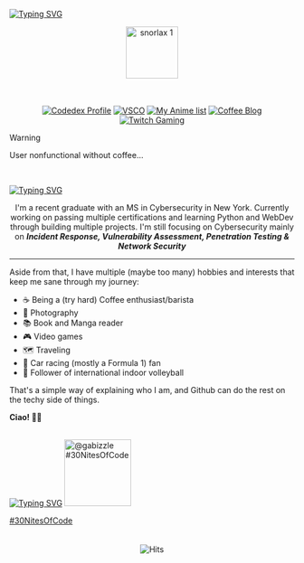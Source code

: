 [![Typing SVG](https://readme-typing-svg.demolab.com?font=Silkscreen&size=55&pause=800&color=29738e&center=true&random=false&width=1081&height=101&lines=Hello%2C+I'm+Gabie!+%F0%9F%91%8B%F0%9F%8F%BB;Aspiring+Cybersecurity+Pro+%F0%9F%91%A9%F0%9F%8F%BB%E2%80%8D%F0%9F%92%BB)](https://git.io/typing-svg)

<!-- SNORLAX -->

<div align="center">
  <img src="https://github.com/gabizzle/gabizzle/assets/67624149/0d46fccd-7a59-4427-9591-02ffafbccc56" alt="snorlax 1" width="92">
</div>
<br><br>

<!-- BUTTONS -->

<div align="center">

  [![Codedex Profile](https://img.shields.io/badge/Codedex_Profile-29738e)](https://www.codedex.io/@gabizzle)
  [![VSCO](https://img.shields.io/badge/VSCO_Photography_Profile-5f96aa)](https://vsco.co/gabie-uy/gallery)
  [![My Anime list](https://img.shields.io/badge/My_Anime_List-f1e5d7)](https://myanimelist.net/animelist/gabizzle?status=2)
  [![Coffee Blog](https://img.shields.io/badge/Coffee_Blog-cec1b8)]()
  [![Twitch Gaming](https://img.shields.io/badge/Twitch_Gaming-7f6f62)](https://www.twitch.tv/gabizzle11)
  
</div>

<!-- CONTENT WARNING -->

> [!WARNING]
> User nonfunctional without coffee...
<br>

<!-- ABOUT ME -->

[![Typing SVG](https://readme-typing-svg.demolab.com?font=Silkscreen&size=45&pause=400&color=29738E&random=false&width=1081&height=61&lines=About+Me)](https://git.io/typing-svg)

<p align="center">
  I'm a recent graduate with an MS in Cybersecurity in New York. Currently working on passing multiple certifications and learning Python and WebDev through building multiple projects. I'm still focusing on Cybersecurity mainly on <b><i>Incident Response, Vulnerability Assessment, Penetration Testing & Network Security</i></b>
</p>

-----

Aside from that, I have multiple (maybe too many) hobbies and interests that keep me sane through my journey:

 - ☕ Being a (try hard) Coffee enthusiast/barista
 - 📸 Photography
 - 📚 Book and Manga reader
- 🎮 Video games
- 🗺 Traveling
- 🏁 Car racing (mostly a Formula 1) fan
- 🏐 Follower of international indoor volleyball

That's a simple way of explaining who I am, and Github can do the rest on the techy side of things.

**Ciao! 👋🏻** 
<br><br>

<!-- MEET BELLA -->

[![Typing SVG](https://readme-typing-svg.demolab.com?font=Silkscreen&pause=1000&color=29738E&left=true&random=false&width=1080&height=60&lines=Meet+Bella)](https://git.io/typing-svg) <img src="https://www.codedex.io/api/petStatus?user=gabizzle" alt="@gabizzle #30NitesOfCode" width="118" height="118">
  
<div align="left">  
  <a href="https://www.codedex.io/@gabizzle/30-nites-of-code">#30NitesOfCode</a>
    <br><br><br>
</div>

<div align="center">
  <img src="https://hits.sh/github.com/gabizzle/gabizzle.svg?label=Visitors&color=f1e5d7&labelColor=29738e" alt="Hits">  
</div>
